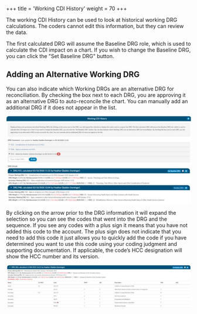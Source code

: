 +++
title = 'Working CDI History'
weight = 70
+++

The working CDI History can be used to look at historical working DRG calculations. The coders cannot
edit this information, but they can review the data.

The first calculated DRG will assume the Baseline DRG role, which is used to calculate the CDI impact on
a chart. If you wish to change the Baseline DRG, you can click the "Set Baseline DRG" button.

## Adding an Alternative Working DRG

You can also indicate which Working DRGs are an alternative DRG for reconciliation. By checking the box
next to each DRG, you are approving it as an alternative DRG to auto-reconcile the chart. You can
manually add an additional DRG if it does not appear in the list.

![Alternative Working DRG](image-178.jpg)

By clicking on the arrow prior to the DRG information it will expand the selection so you can see the
codes that went into the DRG and the sequence. If you see any codes with a plus sign it means that you
have not added this code to the account. The plus sign does not indicate that you need to add this code
it just allows you to quickly add the code if you have determined you want to use this code using your
coding judgment and supporting documentation. If applicable, the code’s HCC designation will show the
HCC number and its version.

![Alternative Working DRG](image-179.jpg)